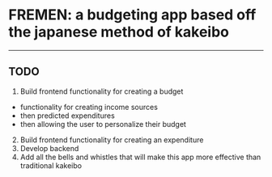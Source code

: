 # FREMEN: a budgeting app based off the japanese method of kakeibo
---
## TODO
1. Build frontend functionality for creating a budget
  * functionality for creating income sources
  * then predicted expenditures
  * then allowing the user to personalize their budget
2. Build frontend functionality for creating an expenditure
3. Develop backend
4. Add all the bells and whistles that will make this app more effective than traditional kakeibo
